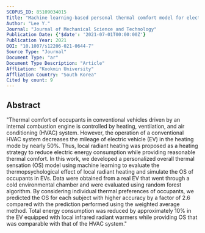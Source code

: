 ```yaml
---
SCOPUS_ID: 85109034015
Title: "Machine learning-based personal thermal comfort model for electric vehicles with local infrared radiant warmers"
Author: "Lee Y."
Journal: "Journal of Mechanical Science and Technology"
Publication Date: {'$date': '2021-07-01T00:00:00Z'}
Publication Year: 2021
DOI: "10.1007/s12206-021-0644-7"
Source Type: "Journal"
Document Type: "ar"
Document Type Description: "Article"
Affliation: "Kookmin University"
Affliation Country: "South Korea"
Cited by count: 9
---
```


## Abstract
"Thermal comfort of occupants in conventional vehicles driven by an internal combustion engine is controlled by heating, ventilation, and air conditioning (HVAC) system. However, the operation of a conventional HVAC system decreases the mileage of electric vehicle (EV) in the heating mode by nearly 50%. Thus, local radiant heating was proposed as a heating strategy to reduce electric energy consumption while providing reasonable thermal comfort. In this work, we developed a personalized overall thermal sensation (OS) model using machine learning to evaluate the thermopsychological effect of local radiant heating and simulate the OS of occupants in EVs. Data were obtained from a real EV that went through a cold environmental chamber and were evaluated using random forest algorithm. By considering individual thermal preferences of occupants, we predicted the OS for each subject with higher accuracy by a factor of 2.6 compared with the prediction performed using the weighted average method. Total energy consumption was reduced by approximately 10% in the EV equipped with local infrared radiant warmers while providing OS that was comparable with that of the HVAC system."
